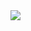 <img src="https://capsule-render.vercel.app/api?type=wave&color=400023&height=300&section=header&fontSize=90" />
